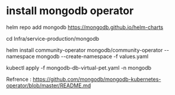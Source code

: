 # install mongodb operator
helm repo add mongodb https://mongodb.github.io/helm-charts

cd Infra/service-production/mongodb

helm install community-operator mongodb/community-operator --namespace mongodb --create-namespace -f values.yaml

kubectl apply -f mongodb-db-virtual-pet.yaml -n mongodb

Refrence : https://github.com/mongodb/mongodb-kubernetes-operator/blob/master/README.md